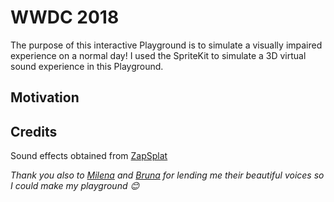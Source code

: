# WWDC 2018
The purpose of this interactive Playground is to simulate a visually impaired experience on a normal day! I used the SpriteKit to simulate a 3D virtual sound experience in this Playground. 

## Motivation

## Credits
Sound effects obtained from [ZapSplat](https://www.zapsplat.com)

*Thank you also to [Milena](https://www.linkedin.com/in/milena-ferraz-971665174) and [Bruna](https://www.linkedin.com/in/bruna-oliveira-1a7349104) for lending me their beautiful voices so I could make my playground 😊*

